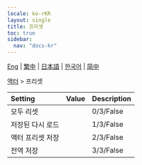```yaml
---
locale: ko-rKR
layout: single
title: 프리셋
toc: true
sidebar:
  nav: "docs-kr"
---
```

[Eng](/dancexr/menu/2025.4/actor/actor_presets) | [繁中](/tw/dancexr/menu/2025.4/actor/actor_presets) | [日本語](/jp/dancexr/menu/2025.4/actor/actor_presets) | [한국어](/kr/dancexr/menu/2025.4/actor/actor_presets) | [简中](/zh/dancexr/menu/2025.4/actor/actor_presets)

[액터](../menu#액터) > 프리셋



| Setting | Value | Description |
| :--- | --- | :--- |
| 모두 리셋 || 0/3/False
| 저장된 다시 로드 || 1/3/False
| 액터 프리셋 저장 || 2/3/False
| 전역 저장 || 3/3/False
